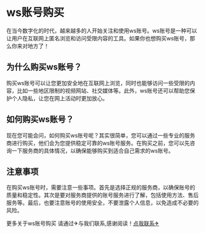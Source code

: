 # ws账号购买

在当今数字化的时代，越来越多的人开始关注和使用ws账号。ws账号是一种可以让用户在互联网上匿名浏览和访问受限内容的工具。如果你也想购买ws账号，那么你来对地方了！

## 为什么购买ws账号？

购买ws账号可以让您更加安全地在互联网上浏览，同时也能够访问一些受限的内容，比如一些地区限制的视频网站、社交媒体等。此外，ws账号还可以帮助您保护个人隐私，让您在网上活动时更加放心。

## 如何购买ws账号？

现在您可能会问，如何购买ws账号呢？其实很简单，您可以通过一些专业的服务商进行购买，他们会为您提供稳定可靠的ws账号服务。在购买之前，您可以先咨询一下服务商的具体情况，以确保能够购买到适合自己需求的ws账号。

## 注意事项

在购买ws账号时，需要注意一些事项。首先是选择正规的服务商，以确保账号的质量和稳定性。其次是要对服务商提供的账号服务进行了解，包括使用方法、售后服务等。最后，也要注意账号的使用安全，不要泄露个人信息，以免造成不必要的风险。

更多关于ws账号购买 请通过✈与我们联系,感谢阅读！[点我联系✈](https://vip.G208.com)